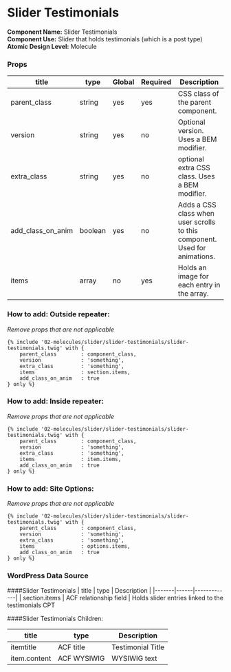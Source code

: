 # Slider Testimonials

<b>Component Name:</b> Slider Testimonials<br>
<b>Component Use:</b> Slider that holds testimonials (which is a post type)<br>
<b>Atomic Design Level:</b> Molecule

### Props

| title             | type    | Global | Required | Description                                                                |
| ----------------- | ------- | ------ | -------- | -------------------------------------------------------------------------- |
| parent_class      | string  | yes    | yes      | CSS class of the parent component.                                         |
| version           | string  | yes    | no       | Optional version. Uses a BEM modifier.                                     |
| extra_class       | string  | yes    | no       | optional extra CSS class. Uses a BEM modifier.                             |
| add_class_on_anim | boolean | yes    | no       | Adds a CSS class when user scrolls to this component. Used for animations. |
| items             | array   | no     | yes      | Holds an image for each entry in the array.                                |

### How to add: Outside repeater:

<i>Remove props that are not applicable</i>

```
{% include '02-molecules/slider/slider-testimonials/slider-testimonials.twig' with {
	parent_class        : component_class,
	version             : 'something',
	extra_class         : 'something',
	items               : section.items,
	add_class_on_anim   : true
} only %}
```

### How to add: Inside repeater:

<i>Remove props that are not applicable</i>

```
{% include '02-molecules/slider/slider-testimonials/slider-testimonials.twig' with {
	parent_class        : component_class,
	version             : 'something',
	extra_class         : 'something',
	items               : item.items,
	add_class_on_anim   : true
} only %}
```

### How to add: Site Options:

<i>Remove props that are not applicable</i>

```
{% include '02-molecules/slider/slider-testimonials/slider-testimonials.twig' with {
	parent_class        : component_class,
	version             : 'something',
	extra_class         : 'something',
	items               : options.items,
	add_class_on_anim   : true
} only %}
```

### WordPress Data Source

####Slider Testimonials
| title | type | Description |
|-------|------|-------------|
| section.items | ACF relationship field | Holds slider entries linked to the testimonials CPT
<br>

####Slider Testimonials Children:

| title        | type        | Description       |
| ------------ | ----------- | ----------------- |
| itemtitle    | ACF title   | Testimonial Title |
| item.content | ACF WYSIWIG | WYSIWIG text      |
